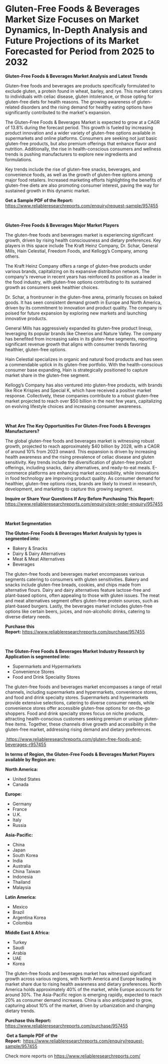 <p><h1>Gluten-Free Foods & Beverages Market Size Focuses on Market Dynamics, In-Depth Analysis and Future Projections of its Market Forecasted for Period from 2025 to 2032</h1></p><p><strong>Gluten-Free Foods & Beverages Market Analysis and Latest Trends</strong></p>
<p><p>Gluten-free foods and beverages are products specifically formulated to exclude gluten, a protein found in wheat, barley, and rye. This market caters to individuals with celiac disease, gluten intolerance, or those opting for gluten-free diets for health reasons. The growing awareness of gluten-related disorders and the rising demand for healthy eating options have significantly contributed to the market's expansion.</p><p>The Gluten-Free Foods & Beverages Market is expected to grow at a CAGR of 13.8% during the forecast period. This growth is fueled by increasing product innovation and a wider variety of gluten-free options available in supermarkets and online platforms. Consumers are seeking not just basic gluten-free products, but also premium offerings that enhance flavor and nutrition. Additionally, the rise in health-conscious consumers and wellness trends is pushing manufacturers to explore new ingredients and formulations.</p><p>Key trends include the rise of gluten-free snacks, beverages, and convenience foods, as well as the growth of gluten-free options among major food retailers. Increased marketing efforts highlighting the benefits of gluten-free diets are also promoting consumer interest, paving the way for sustained growth in this dynamic market.</p></p>
<p><strong>Get a Sample PDF of the Report:&nbsp;</strong> <a href="https://www.reliableresearchreports.com/enquiry/request-sample/957455?utm_campaign=3364&utm_medium=2&utm_source=Github&utm_content=ia&utm_term=21032025&utm_id=gluten-free-foods-beverages">https://www.reliableresearchreports.com/enquiry/request-sample/957455</a></p>
<p>&nbsp;</p>
<p><strong>Gluten-Free Foods & Beverages Major Market Players</strong></p>
<p><p>The gluten-free foods and beverages market is experiencing significant growth, driven by rising health consciousness and dietary preferences. Key players in this space include The Kraft Heinz Company, Dr. Schar, General Mills, Hain Celestial, Freedom Foods, and Kellogg’s Company, among others.</p><p>The Kraft Heinz Company offers a range of gluten-free products under various brands, capitalizing on its expansive distribution network. The company's revenue in recent years has reinforced its position as a leader in the food industry, with gluten-free options contributing to its sustained growth as consumers seek healthier choices.</p><p>Dr. Schar, a frontrunner in the gluten-free arena, primarily focuses on baked goods. It has seen consistent demand growth in Europe and North America, driven by its commitment to innovation and product quality. The company is poised for future expansion by exploring new markets and launching innovative products.</p><p>General Mills has aggressively expanded its gluten-free product lineup, leveraging its popular brands like Cheerios and Nature Valley. The company has benefited from increasing sales in its gluten-free segments, reporting significant revenue growth that aligns with consumer trends favoring healthier, gluten-free options.</p><p>Hain Celestial specializes in organic and natural food products and has seen a commendable uptick in its gluten-free portfolio. With the health-conscious consumer base expanding, Hain is strategically positioned to capture market share in the gluten-free segment.</p><p>Kellogg’s Company has also ventured into gluten-free products, with brands like Rice Krispies and Special K, which have received a positive market response. Collectively, these companies contribute to a robust gluten-free market projected to reach over $50 billion in the next few years, capitalizing on evolving lifestyle choices and increasing consumer awareness.</p></p>
<p>&nbsp;</p>
<p><strong>What Are The Key Opportunities For Gluten-Free Foods & Beverages Manufacturers?</strong></p>
<p><p>The global gluten-free foods and beverages market is witnessing robust growth, projected to reach approximately $40 billion by 2028, with a CAGR of around 10% from 2023 onward. This expansion is driven by increasing health awareness and the rising prevalence of celiac disease and gluten sensitivity. Key trends include the diversification of gluten-free product offerings, including snacks, dairy alternatives, and ready-to-eat meals. E-commerce platforms are enhancing market accessibility, while innovations in food technology are improving product quality. As consumer demand for healthier, gluten-free options rises, brands are likely to invest in research, development, and marketing to capture this growing segment.</p></p>
<p><strong>Inquire or Share Your Questions If Any Before Purchasing This Report:</strong> <a href="https://www.reliableresearchreports.com/enquiry/pre-order-enquiry/957455?utm_campaign=3364&utm_medium=2&utm_source=Github&utm_content=ia&utm_term=21032025&utm_id=gluten-free-foods-beverages">https://www.reliableresearchreports.com/enquiry/pre-order-enquiry/957455</a></p>
<p>&nbsp;</p>
<p><strong>Market Segmentation</strong></p>
<p><strong>The Gluten-Free Foods & Beverages Market Analysis by types is segmented into:</strong></p>
<p><ul><li>Bakery & Snacks</li><li>Dairy & Dairy Alternatives</li><li>Meat & Meat Alternatives</li><li>Beverages</li></ul></p>
<p><p>The gluten-free foods and beverages market encompasses various segments catering to consumers with gluten sensitivities. Bakery and snacks include gluten-free breads, cookies, and chips made from alternative flours. Dairy and dairy alternatives feature lactose-free and plant-based options, often appealing to those with gluten issues. The meat and meat alternatives segment offers gluten-free protein sources, such as plant-based burgers. Lastly, the beverages market includes gluten-free options like certain beers, juices, and non-alcoholic drinks, catering to diverse dietary needs.</p></p>
<p><strong>Purchase this Report:&nbsp;</strong><a href="https://www.reliableresearchreports.com/purchase/957455?utm_campaign=3364&utm_medium=2&utm_source=Github&utm_content=ia&utm_term=21032025&utm_id=gluten-free-foods-beverages">https://www.reliableresearchreports.com/purchase/957455</a></p>
<p>&nbsp;</p>
<p><strong>The Gluten-Free Foods & Beverages Market Industry Research by Application is segmented into:</strong></p>
<p><ul><li>Supermarkets and Hypermarkets</li><li>Convenience Stores</li><li>Food and Drink Speciality Stores</li></ul></p>
<p><p>The gluten-free foods and beverages market encompasses a range of retail channels, including supermarkets and hypermarkets, convenience stores, and food and drink specialty stores. Supermarkets and hypermarkets provide extensive selections, catering to diverse consumer needs, while convenience stores offer accessible gluten-free options for on-the-go shoppers. Food and drink specialty stores focus on niche products, attracting health-conscious customers seeking premium or unique gluten-free items. Together, these channels drive growth and accessibility in the gluten-free market, addressing rising demand and dietary preferences.</p></p>
<p><a href="https://www.reliableresearchreports.com/gluten-free-foods-and-beverages-r957455?utm_campaign=3364&utm_medium=2&utm_source=Github&utm_content=ia&utm_term=21032025&utm_id=gluten-free-foods-beverages">&nbsp;https://www.reliableresearchreports.com/gluten-free-foods-and-beverages-r957455</a></p>
<p><strong>In terms of Region, the Gluten-Free Foods & Beverages Market Players available by Region are:</strong></p>
<p>
    <p> <strong> North America: </strong>
        <ul>
            <li>United States</li>
            <li>Canada</li>
        </ul>
        </p> 
    <p> <strong> Europe: </strong>
        <ul>
            <li>Germany</li>
            <li>France</li>
            <li>U.K.</li>
            <li>Italy</li>
            <li>Russia</li>
        </ul>
        </p> 
    <p> <strong> Asia-Pacific: </strong>
        <ul>
            <li>China</li>
            <li>Japan</li>
            <li>South Korea</li>
            <li>India</li>
            <li>Australia</li>
            <li>China Taiwan</li>
            <li>Indonesia</li>
            <li>Thailand</li>
            <li>Malaysia</li>
        </ul>
        </p> 
    <p> <strong> Latin America: </strong>
        <ul>
            <li>Mexico</li>
            <li>Brazil</li>
            <li>Argentina Korea</li>
            <li>Colombia</li>
        </ul>
        </p> 
    <p> <strong> Middle East & Africa: </strong>
        <ul>
            <li>Turkey</li>
            <li>Saudi</li>
            <li>Arabia</li>
            <li>UAE</li>
            <li>Korea</li>
        </ul>
    </p>
    </p>
<p><p>The gluten-free foods and beverages market has witnessed significant growth across various regions, with North America and Europe leading in market share due to rising health awareness and dietary preferences. North America holds approximately 40% of the market, while Europe accounts for around 30%. The Asia-Pacific region is emerging rapidly, expected to reach 20% as consumer demand increases. China is also anticipated to grow, capturing about 10% of the market, driven by urbanization and changing dietary trends.</p></p>
<p><strong>Purchase this Report: </strong><a href="https://www.reliableresearchreports.com/purchase/957455?utm_campaign=3364&utm_medium=2&utm_source=Github&utm_content=ia&utm_term=21032025&utm_id=gluten-free-foods-beverages">https://www.reliableresearchreports.com/purchase/957455</a></p>
<p>&nbsp;<strong>Get a Sample PDF of the Report:&nbsp;&nbsp;</strong><a href="https://www.reliableresearchreports.com/enquiry/request-sample/957455?utm_campaign=3364&utm_medium=2&utm_source=Github&utm_content=ia&utm_term=21032025&utm_id=gluten-free-foods-beverages">https://www.reliableresearchreports.com/enquiry/request-sample/957455</a></p>
<p><strong></strong></p>
<p>Check more reports on <a href="https://www.reliableresearchreports.com/?utm_campaign=3364&utm_medium=2&utm_source=Github&utm_content=ia&utm_term=21032025&utm_id=gluten-free-foods-beverages">https://www.reliableresearchreports.com/</a></p>